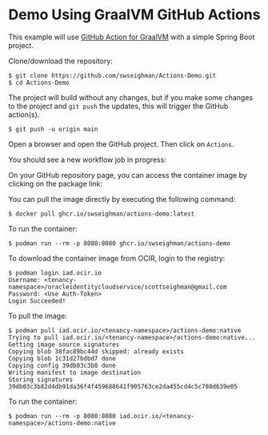 # Demo Using GraalVM GitHub Actions

This example will use [GitHub Action for GraalVM](https://github.com/marketplace/actions/github-action-for-graalvm) with a simple Spring Boot project.

Clone/download the repository:
```
$ git clone https://github.com/swseighman/Actions-Demo.git
$ cd Actions-Demo
```

The project will build without any changes, but if you make some changes to the project and `git push` the updates, this will trigger the GitHub action(s).

```
$ git push -u origin main
```

Open a browser and open the GitHub project.  Then click on `Actions`.

You should see a new workflow job in progress:

On your GitHub repository page, you can access the container image by clicking on the package link:


You can pull the image directly by executing the following command:

```
$ docker pull ghcr.io/swseighman/actions-demo:latest
```

To run the container:
```
$ podman run --rm -p 8080:8080 ghcr.io/swseighman/actions-demo
```

To download the container image from OCIR, login to the registry:

```
$ podman login iad.ocir.io
Username: <tenancy-namespace>/oracleidentitycloudservice/scottseighman@gmail.com
Password: <Use Auth-Token>
Login Succeeded!
```

To pull the image:
```
$ podman pull iad.ocir.io/<tenancy-namespace>/actions-demo:native
Trying to pull iad.ocir.io/<tenancy-namespace>/actions-demo:native...
Getting image source signatures
Copying blob 38fac89bc44d skipped: already exists
Copying blob 1c31d27bdbd7 done
Copying config 39db03c3b8 done
Writing manifest to image destination
Storing signatures
39db03c3b82d4db91da36f4f459688641f905763ce2da455cd4c5c780d639e05
```

To run the container:
```
$ podman run --rm -p 8080:8080 iad.ocir.io/<tenancy-namespace>/actions-demo:native
```


